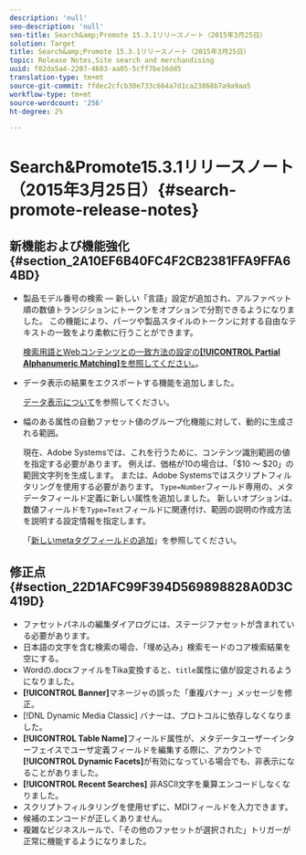 ```yaml
---
description: 'null'
seo-description: 'null'
seo-title: Search&amp;Promote 15.3.1リリースノート（2015年3月25日）
solution: Target
title: Search&amp;Promote 15.3.1リリースノート（2015年3月25日）
topic: Release Notes,Site search and merchandising
uuid: f02da5a4-2207-4603-aa05-5cff7be16dd5
translation-type: tm+mt
source-git-commit: ffdec2cfcb30e733c664a7d1ca23868b7a9a9aa5
workflow-type: tm+mt
source-wordcount: '256'
ht-degree: 2%

---
```



# Search&amp;Promote15.3.1リリースノート（2015年3月25日）{#search-promote-release-notes}

## 新機能および機能強化 {#section_2A10EF6B40FC4F2CB2381FFA9FFA64BD}

* 製品モデル番号の検索 — 新しい「言語」設定が追加され、アルファベット順の数値トランジションにトークンをオプションで分割できるようになりました。 この機能により、パーツや製品スタイルのトークンに対する自由なテキストの一致をより柔軟に行うことができます。

   [検索用語とWebコンテンツとの一致方法の設定の&#x200B;**[!UICONTROL Partial Alphanumeric Matching]**&#x200B;を参照してください。](../c-about-linguistics-menu/c-about-words-and-language.md#task_351A9144A51F4B41923BDBACDEF3B616)。

* データ表示の結果をエクスポートする機能を追加しました。

   [データ表示について](../c-about-reports-menu/c-about-data-views.md#concept_DCA897D074464BC1861AA47B40CC86C3)を参照してください。

* 幅のある属性の自動ファセット値のグループ化機能に対して、動的に生成される範囲。

   現在、Adobe Systemsでは、これを行うために、コンテンツ識別範囲の値を指定する必要があります。 例えば、価格が10の場合は、「$10 ～ $20」の範囲文字列を生成します。 または、Adobe Systemsではスクリプトフィルタリングを使用する必要があります。 `Type=Number`フィールド専用の、メタデータフィールド定義に新しい属性を追加しました。 新しいオプションは、数値フィールドを`Type=Text`フィールドに関連付け、範囲の説明の作成方法を説明する設定情報を指定します。

   「[新しいmetaタグフィールドの追加](../c-about-settings-menu/c-about-metadata-menu.md#task_6DF188C0FC7F4831A4444CA9AFA615E5)」を参照してください。

## 修正点 {#section_22D1AFC99F394D569898828A0D3C419D}

* ファセットパネルの編集ダイアログには、ステージファセットが含まれている必要があります。
* 日本語の文字を含む検索の場合、「埋め込み」検索モードのコア検索結果を空にする。
* Wordの.docxファイルをTika変換すると、`title`属性に値が設定されるようになりました。
* **[!UICONTROL Banner]**&#x200B;マネージャの誤った「重複バナー」メッセージを修正。
* [!DNL Dynamic Media Classic] バナーは、プロトコルに依存しなくなりました。
* **[!UICONTROL Table Name]**&#x200B;フィールド属性が、メタデータユーザーインターフェイスでユーザ定義フィールドを編集する際に、アカウントで&#x200B;**[!UICONTROL Dynamic Facets]**&#x200B;が有効になっている場合でも、非表示になることがありました。
* **[!UICONTROL Recent Searches]** 非ASCII文字を乗算エンコードしなくなりました。
* スクリプトフィルタリングを使用せずに、MDIフィールドを入力できます。
* 候補のエンコードが正しくありません。
* 複雑なビジネスルールで、「その他のファセットが選択された」トリガーが正常に機能するようになりました。

